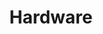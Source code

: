 ---
category: [hardware] #Category ID.
hue: var(--c-themeHueRed) #Category hue. See note [1].
title: Hardware #Category title.
description: Hardware implementation with FPGA.
---